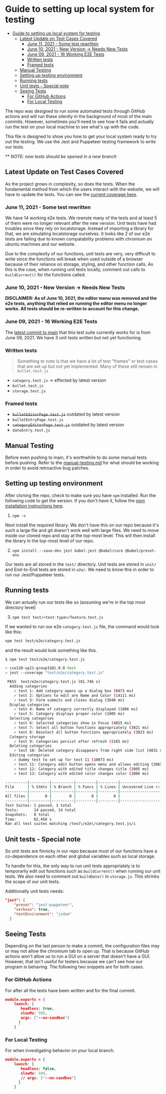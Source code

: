 # Guide to setting up local system for testing

- [Guide to setting up local system for testing](#guide-to-setting-up-local-system-for-testing)
  - [Latest Update on Test Cases Covered](#latest-update-on-test-cases-covered)
    - [June 11, 2021 - Some test rewritten](#june-11-2021---some-test-rewritten)
    - [June 10, 2021 - New Version -> Needs New Tests](#june-10-2021---new-version---needs-new-tests)
    - [June 09, 2021 - 16 Working E2E Tests](#june-09-2021---16-working-e2e-tests)
    - [Written tests](#written-tests)
    - [Framed tests](#framed-tests)
  - [Manual Testing](#manual-testing)
  - [Setting up testing environment](#setting-up-testing-environment)
  - [Running tests](#running-tests)
  - [Unit tests - Special note](#unit-tests---special-note)
  - [Seeing Tests](#seeing-tests)
    - [For GitHub Actions](#for-github-actions)
    - [For Local Testing](#for-local-testing)

The repo was designed to run some automated tests through GitHub actions and will run these silently in the background of most of the main commits. However, sometimes you'll need to see how it fails and actually run the test on your local machine to see what's up with the code.

This file is designed to show you how to get your local system ready to try out the testing. We use the Jest and Puppeteer testing framework to write our tests.

** *NOTE: new tests should be opened in a new branch*

## Latest Update on Test Cases Covered
As the project grows in complexity, so does the tests. When the fundamental method from which the users interact with the website, we will have to update the tests. You can see the [current coverage here](coverage.md).

### June 11, 2021 - Some test rewritten
We have 14 working e2e tests. We rewrote many of the tests and at least 5 of them were no longer relevant after the new version. Unit tests have had troubles since they rely on localstorage. Instead of importing a library for that, we are simulating localstorage ourselves. It looks like 2 of our e2e tests are failing due to known compatability problems with chromium on ubuntu machines and our website. 

Due to the complexity of our functions, unit tests are very, very difficult to write since the functions will break when used outside of a browser because of their reliance on storage, styling, and other function calls. As this is the case, when running unit tests locally, comment out calls to `buildCurrent()` for the functions called.

### June 10, 2021 - New Version -> Needs New Tests
**DISCLAIMER: As of June 10, 2021, the editor menu was removed and the e2e tests, anything that relied on running the editor menu no longer works. All tests should be re-written to account for this change.**

### June 09, 2021 - 16 Working E2E Tests
The [latest commit to main](https://github.com/cse110-sp21-group32/cse110-sp21-group32/tree/7f6af568ce1241747a128f8c43bb39e9e986b69b) that this test suite currently works for is from June 09, 2021. We have 3 unit tests written but not yet functioning.

### Written tests

> Something to note is that we have a lot of test "frames" or test cases that are set up but not yet implemented. Many of these still remain in `bullet.test.js`
- `category.test.js` -> effected by latest version
- `bullet.test.js`
- `storage.test.js`

### Framed tests
- ~~`bulletEditorPage.test.js`~~ outdated by latest version
- `bulletEntryPage.test.js`
- ~~`categoryEditorPage.test.js`~~ outdated by latest version
- `dateEntry.test.js` 

## Manual Testing
Before even pushing to main, it's worthwhile to do some manual tests before pushing. Refer to the [manual-testing.md](manual-testing.md) for what should be working in order to avoid retroactive bug patches.

## Setting up testing environment

After cloning the repo, check to make sure you have `npm` installed. Run the following code to get the version. If you don't have it, follow the [npm installation instructions here](https://www.npmjs.com/get-npm).

1. `npm -v`

Next install the required library. We don't have this on our repo because it's such a large file and git doesn't work well with large files. We need to move inside our cloned repo and stay at the top-most level. This will then install the library in the top-most level of our repo.

2. `npm install --save-dev jest babel-jest @babel/core @babel/preset-env`

Our tests are all stored in the `test/` directory. Unit tests are stored in `unit/` and End-to-End tests are stored in `e2e/`.  We need to know this in order to run our Jest/Puppeteer tests.

## Running tests

We can actually run our tests like so (assuming we're in the top most directory level)

3. `npm test test/<test-type>/feature.test.js`

If we wanted to run our e2e `category.test.js` file, the command would look like this:

```bash
npm test test/e2e/category.test.js
```

and the result would look something like this. 

```bash
$ npm test test/e2e/category.test.js 

> cse110-sp21-group32@1.0.0 test
> jest --coverage "test/e2e/category.test.js"

 PASS  test/e2e/category.test.js (81.746 s)
  Adding categories
    ✓ test 1: Add category opens up a dialog box (6073 ms)
    ✓ test 2: Options to edit are Name and Color (14111 ms)
    ✓ test 3: Form submits and closes dialog (3040 ms)
  Display categories
    ✓ test 4: Name of category correctly displayed (1006 ms)
    ✓ test 5: Category displays proper color (1005 ms)
  Selecting categories
    ✓ test 6: Selected categories show in Focus (4025 ms)
    ✓ test 7: Select all button functions appropriately (3021 ms)
    ✓ test 8: Deselect all button functions appropriately (3023 ms)
  Category storage
    ✓ test 9: Categories persist after refresh (2165 ms)
  Deleting categories
    ✓ test 10: Deleted category disappears from right side list (4031 ms)
  Editing categories
    ✓ dummy test to set up for test 11 (10073 ms)
    ✓ test 11: Category edit button opens menu and allows editing (20659 ms)
    ✓ test 12: Category with edited title changes title (1005 ms)
    ✓ test 13: Category with edited color changes color (1006 ms)

----------|---------|----------|---------|---------|-------------------
File      | % Stmts | % Branch | % Funcs | % Lines | Uncovered Line #s 
----------|---------|----------|---------|---------|-------------------
All files |       0 |        0 |       0 |       0 |                   
----------|---------|----------|---------|---------|-------------------
Test Suites: 1 passed, 1 total
Tests:       14 passed, 14 total
Snapshots:   0 total
Time:        82.458 s
Ran all test suites matching /test\/e2e\/category.test.js/i
```

## Unit tests - Special note
So unit tests are finnicky in our repo because most of our functions have a co-dependence on each other and global variables such as local storage. 

To handle for this, the only way to run unit tests appropriately is to temporarliy edit out functions such as `buildCurrent()` when running our unit tests. We also need to comment out `buildDate()` in `storage.js`. This shrinks the scope of our unit tests.

Additionally unit tests needs:
```json
"jest": {
    "preset": "jest-puppeteer",
    "verbose": true,
    "testEnvironment": "jsdom"
  }
```

## Seeing Tests

Depending on the last person to make a commit, the configuration files may or may not allow the chromium tab to open up. That is because GitHub actions won't allow us to run a GUI on a server that doesn't have a GUI. However, that isn't useful for testers because we can't see how our program is behaving. The following two snippets are for both cases.

### For GitHub Actions

For after all the tests have been written and for the final commit.

```json
module.exports = {
    launch: {
       headless: true,
       slowMo: 500,
       args: ['--no-sandbox']
      }
    }

```

### For Local Testing

For when investigating behavior on your local branch.

```json
module.exports = {
    launch: {
       headless: false,
       slowMo: 500,
       // args: ['--no-sandbox']
      }
    }

```

